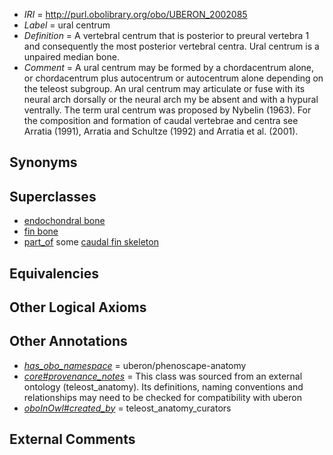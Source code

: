  * *IRI* = http://purl.obolibrary.org/obo/UBERON_2002085
 * *Label* = ural centrum
 * *Definition* = A vertebral centrum that is posterior to preural vertebra 1 and consequently the most posterior vertebral centra. Ural centrum is a unpaired median bone.
 * *Comment* = A ural centrum may be formed by a chordacentrum alone, or chordacentrum plus autocentrum or autocentrum alone depending on the teleost subgroup. An ural centrum may articulate or fuse with its neural arch dorsally or the neural arch my be absent and with a hypural ventrally. The term ural centrum was proposed by Nybelin (1963). For the composition and formation of caudal vertebrae and centra see Arratia (1991), Arratia and Schultze (1992) and Arratia et al. (2001).

## Synonyms


## Superclasses

 * [endochondral bone](../../UBERON/13/UBERON_0002513.md)
 * [fin bone](../../UBERON/76/UBERON_0004376.md)
 * [part_of](../../BFO/50/BFO_0000050.md) some [caudal fin skeleton](../../UBERON/67/UBERON_4000167.md)

## Equivalencies


## Other Logical Axioms


## Other Annotations

 * *[has_obo_namespace](../../ce/oboInOwl#hasOBONamespace.md)* = uberon/phenoscape-anatomy
 * *[core#provenance_notes](../../core#provenance/es/core#provenance_notes.md)* = This class was sourced from an external ontology (teleost_anatomy). Its definitions, naming conventions and relationships may need to be checked for compatibility with uberon
 * *[oboInOwl#created_by](../../oboInOwl#created/by/oboInOwl#created_by.md)* = teleost_anatomy_curators

## External Comments

